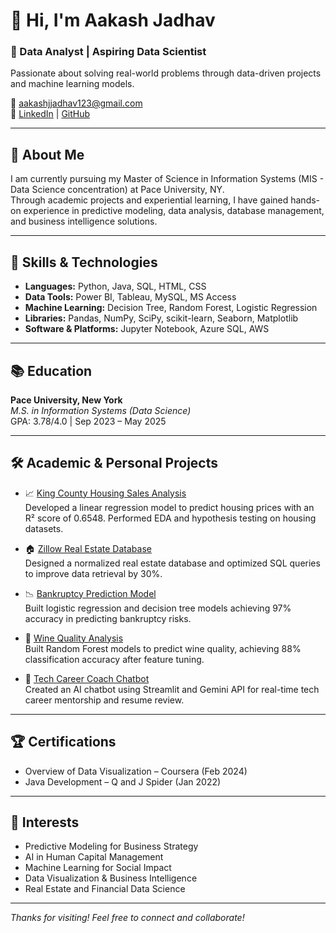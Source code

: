 # 👋 Hi, I'm Aakash Jadhav

### 🎯 Data Analyst | Aspiring Data Scientist  
Passionate about solving real-world problems through data-driven projects and machine learning models.

📧 [aakashjjadhav123@gmail.com](mailto:aakashjjadhav123@gmail.com)  
🔗 [LinkedIn](https://www.linkedin.com/in/aakashjadhav123) | [GitHub](https://github.com/AJJadhav29)

---

## 📖 About Me
I am currently pursuing my Master of Science in Information Systems (MIS - Data Science concentration) at Pace University, NY.  
Through academic projects and experiential learning, I have gained hands-on experience in predictive modeling, data analysis, database management, and business intelligence solutions.

---

## 🚀 Skills & Technologies
- **Languages:** Python, Java, SQL, HTML, CSS
- **Data Tools:** Power BI, Tableau, MySQL, MS Access
- **Machine Learning:** Decision Tree, Random Forest, Logistic Regression
- **Libraries:** Pandas, NumPy, SciPy, scikit-learn, Seaborn, Matplotlib
- **Software & Platforms:** Jupyter Notebook, Azure SQL, AWS

---

## 📚 Education
**Pace University, New York**  
*M.S. in Information Systems (Data Science)*  
GPA: 3.78/4.0 | Sep 2023 – May 2025

---

## 🛠️ Academic & Personal Projects
- 📈 [King County Housing Sales Analysis](https://github.com/AJJadhav29/King-County-Housing-Sales-Analysis)  
  Developed a linear regression model to predict housing prices with an R² score of 0.6548. Performed EDA and hypothesis testing on housing datasets.

- 🏠 [Zillow Real Estate Database](https://github.com/AJJadhav29/Zillow_Database_Project.git)  
  Designed a normalized real estate database and optimized SQL queries to improve data retrieval by 30%.

- 📉 [Bankruptcy Prediction Model](https://github.com/AJJadhav29/Bankruptcy_Prediction_Project.git)  
  Built logistic regression and decision tree models achieving 97% accuracy in predicting bankruptcy risks.

- 🍷 [Wine Quality Analysis](https://github.com/AJJadhav29/WineQuality_Python_Project.git)  
  Built Random Forest models to predict wine quality, achieving 88% classification accuracy after feature tuning.

- 🤖 [Tech Career Coach Chatbot](https://github.com/AJJadhav29/Tech-Career-Chatbot)  
  Created an AI chatbot using Streamlit and Gemini API for real-time tech career mentorship and resume review.

---

## 🏆 Certifications
- Overview of Data Visualization – Coursera (Feb 2024)
- Java Development – Q and J Spider (Jan 2022)

---

## 🌟 Interests
- Predictive Modeling for Business Strategy
- AI in Human Capital Management
- Machine Learning for Social Impact
- Data Visualization & Business Intelligence
- Real Estate and Financial Data Science

---

_Thanks for visiting! Feel free to connect and collaborate!_
